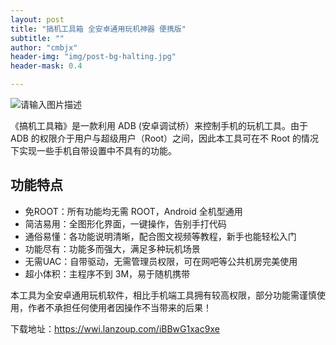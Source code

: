 ```yaml
---
layout: post
title: "搞机工具箱 全安卓通用玩机神器 便携版"
subtitle: ""
author: "cmbjx"
header-img: "img/post-bg-halting.jpg"
header-mask: 0.4

---
```


![请输入图片描述][1]

《搞机工具箱》是一款利用 ADB (安卓调试桥）来控制手机的玩机工具。由于 ADB 的权限介于用户与超级用户（Root）之间，因此本工具可在不 Root 的情况下实现一些手机自带设置中不具有的功能。

## 功能特点
- 免ROOT：所有功能均无需 ROOT，Android 全机型通用
- 简洁易用：全图形化界面，一键操作，告别手打代码
- 通俗易懂：各功能说明清晰，配合图文视频等教程，新手也能轻松入门
- 功能尽有：功能多而强大，满足多种玩机场景
- 无需UAC：自带驱动，无需管理员权限，可在网吧等公共机房完美使用
- 超小体积：主程序不到 3M，易于随机携带


本工具为全安卓通用玩机软件，相比手机端工具拥有较高权限，部分功能需谨慎使用，作者不承担任何使用者因操作不当带来的后果！


下载地址：https://wwi.lanzoup.com/iBBwG1xac9xe

  [1]: https://img.imgdd.com/f210f3.20d17ac5-a5b0-4c7b-b9e4-13ddf6d0e79c.png
